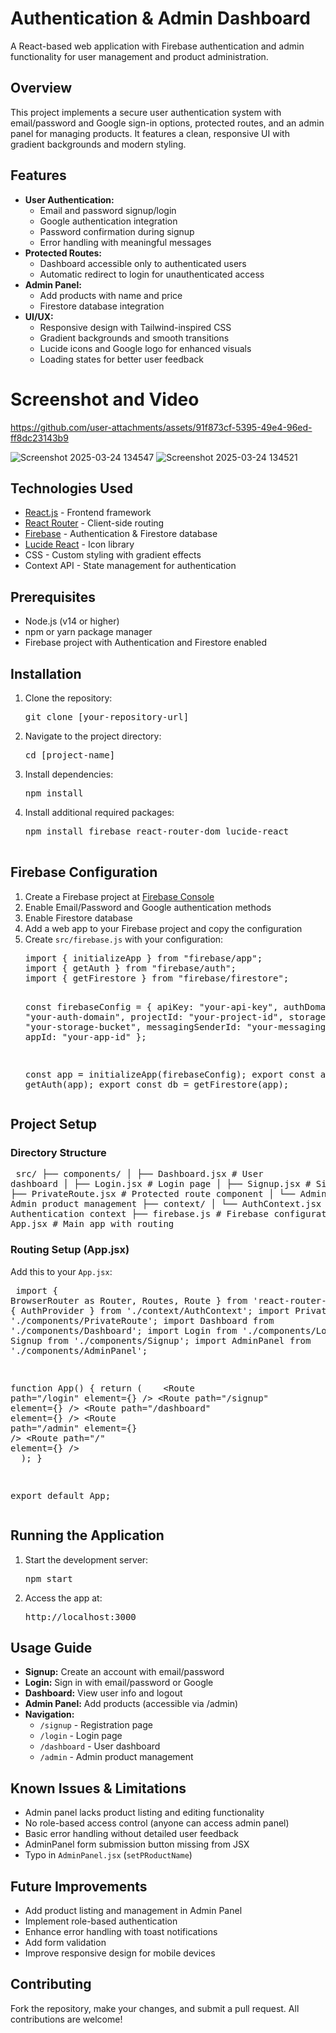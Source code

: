 <h1>Authentication & Admin Dashboard</h1>
    <p>A React-based web application with Firebase authentication and admin functionality for user management and product administration.</p>

   <div class="section">
        <h2>Overview</h2>
        <p>This project implements a secure user authentication system with email/password and Google sign-in options, protected routes, and an admin panel for managing products. It features a clean, responsive UI with gradient backgrounds and modern styling.</p>
    </div>

   <div class="section">
        <h2>Features</h2>
        <ul>
            <li><strong>User Authentication:</strong>
                <ul>
                    <li>Email and password signup/login</li>
                    <li>Google authentication integration</li>
                    <li>Password confirmation during signup</li>
                    <li>Error handling with meaningful messages</li>
                </ul>
            </li>
            <li><strong>Protected Routes:</strong>
                <ul>
                    <li>Dashboard accessible only to authenticated users</li>
                    <li>Automatic redirect to login for unauthenticated access</li>
                </ul>
            </li>
            <li><strong>Admin Panel:</strong>
                <ul>
                    <li>Add products with name and price</li>
                    <li>Firestore database integration</li>
                </ul>
            </li>
            <li><strong>UI/UX:</strong>
                <ul>
                    <li>Responsive design with Tailwind-inspired CSS</li>
                    <li>Gradient backgrounds and smooth transitions</li>
                    <li>Lucide icons and Google logo for enhanced visuals</li>
                    <li>Loading states for better user feedback</li>
                </ul>
            </li>
        </ul>
    </div>


  <div class="photos">
  <h1>Screenshot and Video</h1>



https://github.com/user-attachments/assets/91f873cf-5395-49e4-96ed-ff8dc23143b9




![Screenshot 2025-03-24 134547](https://github.com/user-attachments/assets/8fed9262-af80-41dc-a101-b4d86c11e255)
![Screenshot 2025-03-24 134521](https://github.com/user-attachments/assets/50277294-caeb-47b1-83ef-f7d90f55d803)

  </div>

   <div class="section">
        <h2>Technologies Used</h2>
        <ul>
            <li><a href="https://reactjs.org/">React.js</a> - Frontend framework</li>
            <li><a href="https://reactrouter.com/">React Router</a> - Client-side routing</li>
            <li><a href="https://firebase.google.com/">Firebase</a> - Authentication & Firestore database</li>
            <li><a href="https://lucide.dev/">Lucide React</a> - Icon library</li>
            <li>CSS - Custom styling with gradient effects</li>
            <li>Context API - State management for authentication</li>
        </ul>
    </div>

   <div class="section">
        <h2>Prerequisites</h2>
        <ul>
            <li>Node.js (v14 or higher)</li>
            <li>npm or yarn package manager</li>
            <li>Firebase project with Authentication and Firestore enabled</li>
        </ul>
    </div>

   <div class="section">
        <h2>Installation</h2>
        <ol>
            <li>Clone the repository:
                <pre>git clone [your-repository-url]</pre>
            </li>
            <li>Navigate to the project directory:
                <pre>cd [project-name]</pre>
            </li>
            <li>Install dependencies:
                <pre>npm install</pre>
            </li>
            <li>Install additional required packages:
                <pre>
npm install firebase react-router-dom lucide-react
                </pre>
            </li>
        </ol>
    </div>

  <div class="section">
        <h2>Firebase Configuration</h2>
        <ol>
            <li>Create a Firebase project at <a href="https://console.firebase.google.com/">Firebase Console</a></li>
            <li>Enable Email/Password and Google authentication methods</li>
            <li>Enable Firestore database</li>
            <li>Add a web app to your Firebase project and copy the configuration</li>
            <li>Create <code>src/firebase.js</code> with your configuration:
                <pre>
import { initializeApp } from "firebase/app";
import { getAuth } from "firebase/auth";
import { getFirestore } from "firebase/firestore";

const firebaseConfig = {
    apiKey: "your-api-key",
    authDomain: "your-auth-domain",
    projectId: "your-project-id",
    storageBucket: "your-storage-bucket",
    messagingSenderId: "your-messaging-sender-id",
    appId: "your-app-id"
};

const app = initializeApp(firebaseConfig);
export const auth = getAuth(app);
export const db = getFirestore(app);
                </pre>
            </li>
        </ol>
    </div>
    <div class="section">
        <h2>Project Setup</h2>
        <h3>Directory Structure</h3>
        <pre>
src/
├── components/
│   ├── Dashboard.jsx      # User dashboard
│   ├── Login.jsx         # Login page
│   ├── Signup.jsx        # Signup page
│   ├── PrivateRoute.jsx  # Protected route component
│   └── AdminPanel.jsx    # Admin product management
├── context/
│   └── AuthContext.jsx   # Authentication context
├── firebase.js           # Firebase configuration
└── App.jsx              # Main app with routing
        </pre>
        <h3>Routing Setup (App.jsx)</h3>
        <p>Add this to your <code>App.jsx</code>:</p>
        <pre>
import { BrowserRouter as Router, Routes, Route } from 'react-router-dom';
import { AuthProvider } from './context/AuthContext';
import PrivateRoute from './components/PrivateRoute';
import Dashboard from './components/Dashboard';
import Login from './components/Login';
import Signup from './components/Signup';
import AdminPanel from './components/AdminPanel';

function App() {
  return (
    <AuthProvider>
      <Router>
        <Routes>
          <Route path="/login" element={<Login />} />
          <Route path="/signup" element={<Signup />} />
          <Route path="/dashboard" element={<PrivateRoute><Dashboard /></PrivateRoute>} />
          <Route path="/admin" element={<PrivateRoute><AdminPanel /></PrivateRoute>} />
          <Route path="/" element={<PrivateRoute><Dashboard /></PrivateRoute>} />
        </Routes>
      </Router>
    </AuthProvider>
  );
}

export default App;
        </pre>
    </div>

   <div class="section">
        <h2>Running the Application</h2>
        <ol>
            <li>Start the development server:
                <pre>npm start</pre>
            </li>
            <li>Access the app at:
                <pre>http://localhost:3000</pre>
            </li>
        </ol>
    </div>

  <div class="section">
        <h2>Usage Guide</h2>
        <ul>
            <li><strong>Signup:</strong> Create an account with email/password</li>
            <li><strong>Login:</strong> Sign in with email/password or Google</li>
            <li><strong>Dashboard:</strong> View user info and logout</li>
            <li><strong>Admin Panel:</strong> Add products (accessible via /admin)</li>
            <li><strong>Navigation:</strong>
                <ul>
                    <li><code>/signup</code> - Registration page</li>
                    <li><code>/login</code> - Login page</li>
                    <li><code>/dashboard</code> - User dashboard</li>
                    <li><code>/admin</code> - Admin product management</li>
                </ul>
            </li>
        </ul>
    </div>

  <div class="section">
        <h2>Known Issues & Limitations</h2>
        <ul>
            <li>Admin panel lacks product listing and editing functionality</li>
            <li>No role-based access control (anyone can access admin panel)</li>
            <li>Basic error handling without detailed user feedback</li>
            <li>AdminPanel form submission button missing from JSX</li>
            <li>Typo in <code>AdminPanel.jsx</code> (<code>setPRoductName</code>)</li>
        </ul>
    </div>

   <div class="section">
        <h2>Future Improvements</h2>
        <ul>
            <li>Add product listing and management in Admin Panel</li>
            <li>Implement role-based authentication</li>
            <li>Enhance error handling with toast notifications</li>
            <li>Add form validation</li>
            <li>Improve responsive design for mobile devices</li>
        </ul>
    </div>

   <div class="section">
        <h2>Contributing</h2>
        <p>Fork the repository, make your changes, and submit a pull request. All contributions are welcome!</p>
    </div>

